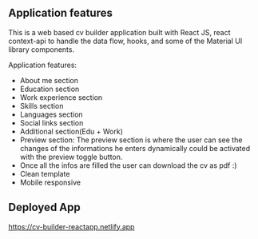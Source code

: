 ## Application features

This is a web based cv builder application built with React JS, react context-api to handle the data flow, hooks, and some of the Material UI library components.

Application features:

- About me section
- Education section
- Work experience section
- Skills section
- Languages section
- Social links section
- Additional section(Edu + Work)
- Preview section: 
  The preview section is where the user can see the changes of the informations he enters dynamically
  could be activated with the preview toggle button.
- Once all the infos are filled the user can download the cv as pdf :)
- Clean template
- Mobile responsive

## Deployed App

https://cv-builder-reactapp.netlify.app
